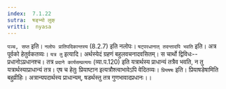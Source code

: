 ```yaml
---
index:  7.1.22
sutra:  षङ्भ्यो लुक्
vritti:  nyasa
---
```


`पञ्च, सप्त` इति। `नलोपः प्रातिपदिकान्तस्य` (8.2.7) इति नलोपः। `षट्परधानात् तदन्तादपि भवति` इति। अत्र पूर्वको हेतुर्वकतव्यः। `यत्र तु` इत्यादि। अर्थस्येदं ग्रहणं बहुलवचनादवसितम्। स चार्थो द्विविधः--प्रधानोऽप्रधानश्च। तत्र `प्रदाने कार्यसम्प्रत्ययः` (व्या.प.120) इति यत्रार्थस्य प्राधान्यं तत्रैव भवति, न तु यत्रार्थस्याप्राधान्यं तत्र। एष च हेतुः प्रियाष्टान इत्यत्रौश्त्वाभावेऽपि वेदितव्यः। `प्रियषषः` इति। प्रियाषडेषामिति बहुव्रीहिः। अत्रान्यपदार्थस्य प्राधान्यम्, षडर्थस्तु तत्र गुणभावादप्रधानः।।

